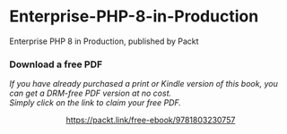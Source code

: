# Enterprise-PHP-8-in-Production
Enterprise PHP 8 in Production, published by Packt
### Download a free PDF

 <i>If you have already purchased a print or Kindle version of this book, you can get a DRM-free PDF version at no cost.<br>Simply click on the link to claim your free PDF.</i>
<p align="center"> <a href="https://packt.link/free-ebook/9781803230757">https://packt.link/free-ebook/9781803230757 </a> </p>